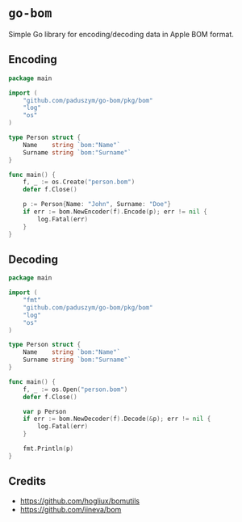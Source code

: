 # `go-bom`

Simple Go library for encoding/decoding data in Apple BOM format.

## Encoding

```go
package main

import (
	"github.com/paduszym/go-bom/pkg/bom"
	"log"
	"os"
)

type Person struct {
	Name    string `bom:"Name"`
	Surname string `bom:"Surname"`
}

func main() {
	f, _ := os.Create("person.bom")
    defer f.Close()

	p := Person{Name: "John", Surname: "Doe"}
	if err := bom.NewEncoder(f).Encode(p); err != nil {
		log.Fatal(err)
	}
}
```

## Decoding

```go
package main

import (
	"fmt"
	"github.com/paduszym/go-bom/pkg/bom"
	"log"
	"os"
)

type Person struct {
	Name    string `bom:"Name"`
	Surname string `bom:"Surname"`
}

func main() {
	f, _ := os.Open("person.bom")
	defer f.Close()

	var p Person
	if err := bom.NewDecoder(f).Decode(&p); err != nil {
		log.Fatal(err)
	}

	fmt.Println(p)
}
```

## Credits

* https://github.com/hogliux/bomutils
* https://github.com/iineva/bom

